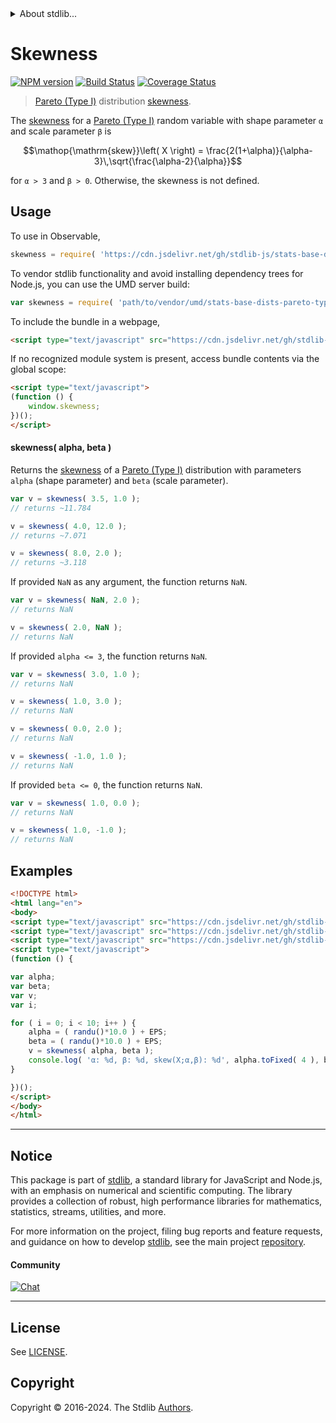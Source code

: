 <!--

@license Apache-2.0

Copyright (c) 2018 The Stdlib Authors.

Licensed under the Apache License, Version 2.0 (the "License");
you may not use this file except in compliance with the License.
You may obtain a copy of the License at

   http://www.apache.org/licenses/LICENSE-2.0

Unless required by applicable law or agreed to in writing, software
distributed under the License is distributed on an "AS IS" BASIS,
WITHOUT WARRANTIES OR CONDITIONS OF ANY KIND, either express or implied.
See the License for the specific language governing permissions and
limitations under the License.

-->


<details>
  <summary>
    About stdlib...
  </summary>
  <p>We believe in a future in which the web is a preferred environment for numerical computation. To help realize this future, we've built stdlib. stdlib is a standard library, with an emphasis on numerical and scientific computation, written in JavaScript (and C) for execution in browsers and in Node.js.</p>
  <p>The library is fully decomposable, being architected in such a way that you can swap out and mix and match APIs and functionality to cater to your exact preferences and use cases.</p>
  <p>When you use stdlib, you can be absolutely certain that you are using the most thorough, rigorous, well-written, studied, documented, tested, measured, and high-quality code out there.</p>
  <p>To join us in bringing numerical computing to the web, get started by checking us out on <a href="https://github.com/stdlib-js/stdlib">GitHub</a>, and please consider <a href="https://opencollective.com/stdlib">financially supporting stdlib</a>. We greatly appreciate your continued support!</p>
</details>

# Skewness

[![NPM version][npm-image]][npm-url] [![Build Status][test-image]][test-url] [![Coverage Status][coverage-image]][coverage-url] <!-- [![dependencies][dependencies-image]][dependencies-url] -->

> [Pareto (Type I)][pareto-distribution] distribution [skewness][skewness].

<!-- Section to include introductory text. Make sure to keep an empty line after the intro `section` element and another before the `/section` close. -->

<section class="intro">

The [skewness][skewness] for a [Pareto (Type I)][pareto-distribution] random variable with shape parameter `α` and scale parameter `β` is

<!-- <equation class="equation" label="eq:pareto_type1_skewness" align="center" raw="\operatorname{skew}\left( X \right) = \frac{2(1+\alpha)}{\alpha-3}\,\sqrt{\frac{\alpha-2}{\alpha}}" alt="Skewness for a Pareto (Type I) distribution."> -->

```math
\mathop{\mathrm{skew}}\left( X \right) = \frac{2(1+\alpha)}{\alpha-3}\,\sqrt{\frac{\alpha-2}{\alpha}}
```

<!-- <div class="equation" align="center" data-raw-text="\operatorname{skew}\left( X \right) = \frac{2(1+\alpha)}{\alpha-3}\,\sqrt{\frac{\alpha-2}{\alpha}}" data-equation="eq:pareto_type1_skewness">
    <img src="https://cdn.jsdelivr.net/gh/stdlib-js/stdlib@51534079fef45e990850102147e8945fb023d1d0/lib/node_modules/@stdlib/stats/base/dists/pareto-type1/skewness/docs/img/equation_pareto_type1_skewness.svg" alt="Skewness for a Pareto (Type I) distribution.">
    <br>
</div> -->

<!-- </equation> -->

for `α > 3` and `β > 0`. Otherwise, the skewness is not defined.

</section>

<!-- /.intro -->

<!-- Package usage documentation. -->



<section class="usage">

## Usage

To use in Observable,

```javascript
skewness = require( 'https://cdn.jsdelivr.net/gh/stdlib-js/stats-base-dists-pareto-type1-skewness@umd/browser.js' )
```

To vendor stdlib functionality and avoid installing dependency trees for Node.js, you can use the UMD server build:

```javascript
var skewness = require( 'path/to/vendor/umd/stats-base-dists-pareto-type1-skewness/index.js' )
```

To include the bundle in a webpage,

```html
<script type="text/javascript" src="https://cdn.jsdelivr.net/gh/stdlib-js/stats-base-dists-pareto-type1-skewness@umd/browser.js"></script>
```

If no recognized module system is present, access bundle contents via the global scope:

```html
<script type="text/javascript">
(function () {
    window.skewness;
})();
</script>
```

#### skewness( alpha, beta )

Returns the [skewness][skewness] of a [Pareto (Type I)][pareto-distribution] distribution with parameters `alpha` (shape parameter) and `beta` (scale parameter).

```javascript
var v = skewness( 3.5, 1.0 );
// returns ~11.784

v = skewness( 4.0, 12.0 );
// returns ~7.071

v = skewness( 8.0, 2.0 );
// returns ~3.118
```

If provided `NaN` as any argument, the function returns `NaN`.

```javascript
var v = skewness( NaN, 2.0 );
// returns NaN

v = skewness( 2.0, NaN );
// returns NaN
```

If provided `alpha <= 3`, the function returns `NaN`.

```javascript
var v = skewness( 3.0, 1.0 );
// returns NaN

v = skewness( 1.0, 3.0 );
// returns NaN

v = skewness( 0.0, 2.0 );
// returns NaN

v = skewness( -1.0, 1.0 );
// returns NaN
```

If provided `beta <= 0`, the function returns `NaN`.

```javascript
var v = skewness( 1.0, 0.0 );
// returns NaN

v = skewness( 1.0, -1.0 );
// returns NaN
```

</section>

<!-- /.usage -->

<!-- Package usage notes. Make sure to keep an empty line after the `section` element and another before the `/section` close. -->

<section class="notes">

</section>

<!-- /.notes -->

<!-- Package usage examples. -->

<section class="examples">

## Examples

<!-- eslint no-undef: "error" -->

```html
<!DOCTYPE html>
<html lang="en">
<body>
<script type="text/javascript" src="https://cdn.jsdelivr.net/gh/stdlib-js/random-base-randu@umd/browser.js"></script>
<script type="text/javascript" src="https://cdn.jsdelivr.net/gh/stdlib-js/constants-float64-eps@umd/browser.js"></script>
<script type="text/javascript" src="https://cdn.jsdelivr.net/gh/stdlib-js/stats-base-dists-pareto-type1-skewness@umd/browser.js"></script>
<script type="text/javascript">
(function () {

var alpha;
var beta;
var v;
var i;

for ( i = 0; i < 10; i++ ) {
    alpha = ( randu()*10.0 ) + EPS;
    beta = ( randu()*10.0 ) + EPS;
    v = skewness( alpha, beta );
    console.log( 'α: %d, β: %d, skew(X;α,β): %d', alpha.toFixed( 4 ), beta.toFixed( 4 ), v.toFixed( 4 ) );
}

})();
</script>
</body>
</html>
```

</section>

<!-- /.examples -->

<!-- Section to include cited references. If references are included, add a horizontal rule *before* the section. Make sure to keep an empty line after the `section` element and another before the `/section` close. -->

<section class="references">

</section>

<!-- /.references -->

<!-- Section for related `stdlib` packages. Do not manually edit this section, as it is automatically populated. -->

<section class="related">

</section>

<!-- /.related -->

<!-- Section for all links. Make sure to keep an empty line after the `section` element and another before the `/section` close. -->


<section class="main-repo" >

* * *

## Notice

This package is part of [stdlib][stdlib], a standard library for JavaScript and Node.js, with an emphasis on numerical and scientific computing. The library provides a collection of robust, high performance libraries for mathematics, statistics, streams, utilities, and more.

For more information on the project, filing bug reports and feature requests, and guidance on how to develop [stdlib][stdlib], see the main project [repository][stdlib].

#### Community

[![Chat][chat-image]][chat-url]

---

## License

See [LICENSE][stdlib-license].


## Copyright

Copyright &copy; 2016-2024. The Stdlib [Authors][stdlib-authors].

</section>

<!-- /.stdlib -->

<!-- Section for all links. Make sure to keep an empty line after the `section` element and another before the `/section` close. -->

<section class="links">

[npm-image]: http://img.shields.io/npm/v/@stdlib/stats-base-dists-pareto-type1-skewness.svg
[npm-url]: https://npmjs.org/package/@stdlib/stats-base-dists-pareto-type1-skewness

[test-image]: https://github.com/stdlib-js/stats-base-dists-pareto-type1-skewness/actions/workflows/test.yml/badge.svg?branch=main
[test-url]: https://github.com/stdlib-js/stats-base-dists-pareto-type1-skewness/actions/workflows/test.yml?query=branch:main

[coverage-image]: https://img.shields.io/codecov/c/github/stdlib-js/stats-base-dists-pareto-type1-skewness/main.svg
[coverage-url]: https://codecov.io/github/stdlib-js/stats-base-dists-pareto-type1-skewness?branch=main

<!--

[dependencies-image]: https://img.shields.io/david/stdlib-js/stats-base-dists-pareto-type1-skewness.svg
[dependencies-url]: https://david-dm.org/stdlib-js/stats-base-dists-pareto-type1-skewness/main

-->

[chat-image]: https://img.shields.io/gitter/room/stdlib-js/stdlib.svg
[chat-url]: https://app.gitter.im/#/room/#stdlib-js_stdlib:gitter.im

[stdlib]: https://github.com/stdlib-js/stdlib

[stdlib-authors]: https://github.com/stdlib-js/stdlib/graphs/contributors

[umd]: https://github.com/umdjs/umd
[es-module]: https://developer.mozilla.org/en-US/docs/Web/JavaScript/Guide/Modules

[deno-url]: https://github.com/stdlib-js/stats-base-dists-pareto-type1-skewness/tree/deno
[deno-readme]: https://github.com/stdlib-js/stats-base-dists-pareto-type1-skewness/blob/deno/README.md
[umd-url]: https://github.com/stdlib-js/stats-base-dists-pareto-type1-skewness/tree/umd
[umd-readme]: https://github.com/stdlib-js/stats-base-dists-pareto-type1-skewness/blob/umd/README.md
[esm-url]: https://github.com/stdlib-js/stats-base-dists-pareto-type1-skewness/tree/esm
[esm-readme]: https://github.com/stdlib-js/stats-base-dists-pareto-type1-skewness/blob/esm/README.md
[branches-url]: https://github.com/stdlib-js/stats-base-dists-pareto-type1-skewness/blob/main/branches.md

[stdlib-license]: https://raw.githubusercontent.com/stdlib-js/stats-base-dists-pareto-type1-skewness/main/LICENSE

[pareto-distribution]: https://en.wikipedia.org/wiki/Pareto_distribution

[skewness]: https://en.wikipedia.org/wiki/Skewness

</section>

<!-- /.links -->
